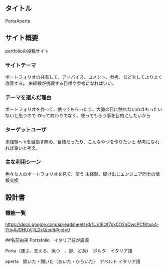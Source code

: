 ## タイトル
PortaAperta
## サイト概要
portfolioの投稿サイト

### サイトテーマ
ポートフォリオの共有して、アドバイス、コメント、参考、などをしてよりよく改善する。
未経験が挑戦する目標や参考になればいい。

### テーマを選んだ理由
ポートフォリオを作って、使ってもらったり、大勢の目に触れないのはもったいないと思うので
作って終わりでなく、使ってもらう事を目的にしたいから
### ターゲットユーザ
未経験〜
itを目指す際の、目標だったり、こんなやつを作りたいと
参考になれれば良いと考え。

### 主な利用シーン
色々な人のポートフォリオを見て、使う
未経験、駆け出しエンジニア同士の情報交換
## 設計書

### 機能一覧
https://docs.google.com/spreadsheets/d/1Ux16Of7pk0O2gQwcPCfKtup4-Ytjy4JDHUVjIll_0xQ/edit#gid=0


##名前由来
Portafolio　イタリア語が語源

Porta（運ぶ、支える、保つ　、扉、どあ）　ポルタ　イタリア語

aperta　開いた・開いた（あいた・ひらいた）　アペルト イタリア語
